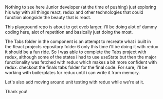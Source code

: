 Nothing to see here
Junior developer (at the time of pushing)  just exploring his way with all things react, redux and other technologies that could function alongside the beauty that is react.

This playground repo is about to get eveb larger, i'll be doing alot of dummy coding here, alot of repetition and basically just doing the most. 

The Tabs folder in the component is an attempt to recreate what i built in the React projects repository folder 6 only this time i'll be doing it with redux it should be a fun ride. So I was able to complete the Tabs project with redux, although some of the states i had to use useState but then the major functionality was fetched with redux which makes a bit more confident with redux. checkout the finals tabs folder for the final code. 
For sure, i'll be working with boilerplates for redux until i can write it from memory.

Let's also add moving around unit testing with redux while we're at it.

Thank you!
